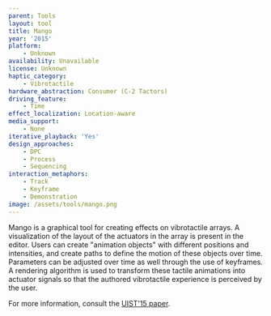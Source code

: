 ```yaml
---
parent: Tools
layout: tool
title: Mango
year: '2015'
platform:
    - Unknown
availability: Unavailable
license: Unknown
haptic_category:
    - Vibrotactile
hardware_abstraction: Consumer (C-2 Tactors)
driving_feature:
    - Time
effect_localization: Location-aware
media_support:
    - None
iterative_playback: 'Yes'
design_approaches:
    - DPC
    - Process
    - Sequencing
interaction_metaphors:
    - Track
    - Keyframe
    - Demonstration
image: /assets/tools/mango.png
---
```

Mango is a graphical tool for creating effects on vibrotactile arrays.
A visualization of the layout of the actuators in the array is present in the editor.
Users can create "animation objects" with different positions and intensities, and create paths to define the motion of these objects over time.
Parameters can be adjusted over time as well through the use of keyframes.
A rendering algorithm is used to transform these tactile animations into actuator signals so that the authored vibrotactile experience is perceived by the user.

For more information, consult the [UIST'15 paper](https://doi.org/10.1145/2807442.2807470).

